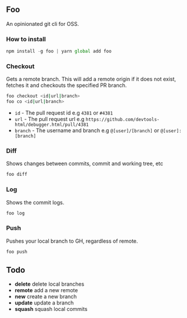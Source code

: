## Foo

An opinionated git cli for OSS.

### How to install

```js
npm install -g foo | yarn global add foo
```

### Checkout

Gets a remote branch. This will add a remote origin if it does not exist, fetches it and checkouts the specified PR branch.

```bash
foo checkout <id|url|branch>
foo co <id|url|branch>
```
- `id` - The pull request id e.g `4381` or `#4381`
- `url` - The pull request url e.g `https://github.com/devtools-html/debugger.html/pull/4381`
- `branch` - The username and branch e.g `@[user]/[branch]` or `@[user]:[branch]`

### Diff

Shows changes between commits, commit and working tree, etc

```bash
foo diff
```

### Log

Shows the commit logs.

```bash
foo log
```

### Push

Pushes your local branch to GH, regardless of remote.

```bash
foo push
```


## Todo
* **delete** delete local branches
* **remote** add a new remote
* **new** create a new branch
* **update** update a branch
* **squash** squash local commits
